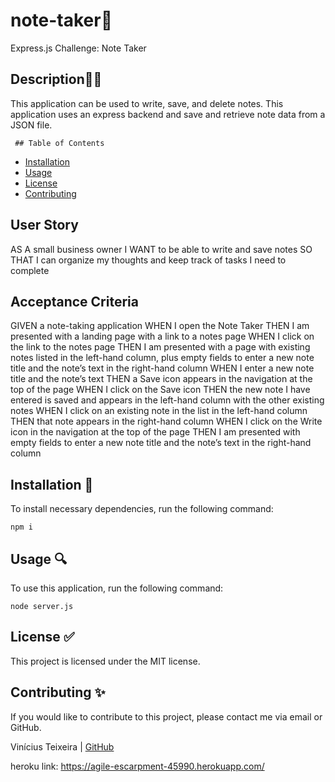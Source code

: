 # note-taker🚀

Express.js Challenge: Note Taker

 ## Description🏄‍♂️

This application can be used to write, save, and delete notes. This application uses an express backend and save and retrieve note data from a JSON file.
    
     ## Table of Contents

* [Installation](#installation)
* [Usage](#usage)
* [License](#license)
* [Contributing](#contributing)

## User Story

AS A small business owner
I WANT to be able to write and save notes
SO THAT I can organize my thoughts and keep track of tasks I need to complete

## Acceptance Criteria 

GIVEN a note-taking application
WHEN I open the Note Taker
THEN I am presented with a landing page with a link to a notes page
WHEN I click on the link to the notes page
THEN I am presented with a page with existing notes listed in the left-hand column, plus empty fields to enter a new note title and the note’s text in the right-hand column
WHEN I enter a new note title and the note’s text
THEN a Save icon appears in the navigation at the top of the page
WHEN I click on the Save icon
THEN the new note I have entered is saved and appears in the left-hand column with the other existing notes
WHEN I click on an existing note in the list in the left-hand column
THEN that note appears in the right-hand column
WHEN I click on the Write icon in the navigation at the top of the page
THEN I am presented with empty fields to enter a new note title and the note’s text in the right-hand column

## Installation 💾

To install necessary dependencies, run the following command:

```
npm i
```

## Usage 🔍

To use this application, run the following command:

```
node server.js
```

## License ✅

This project is licensed under the MIT license.

## Contributing ✨

If you would like to contribute to this project, please contact me via email or GitHub.


Vinícius Teixeira | [GitHub](https://github.com/Vinni99)

heroku link: <https://agile-escarpment-45990.herokuapp.com/>